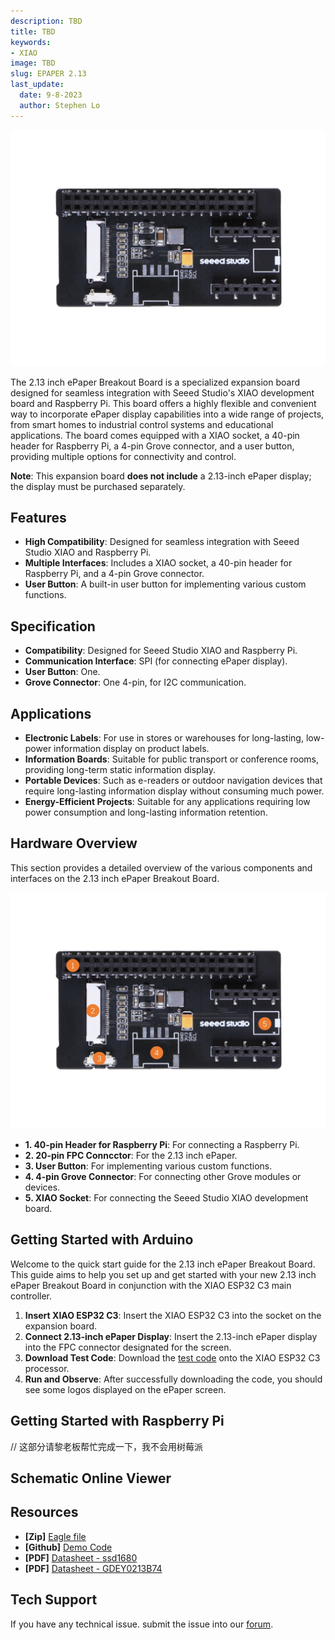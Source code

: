 ```yaml
---
description: TBD
title: TBD
keywords:
- XIAO
image: TBD
slug: EPAPER 2.13
last_update:
  date: 9-8-2023
  author: Stephen Lo
---
```


<p style={{textAlign: 'center'}}><img src="https://raw.githubusercontent.com/Longan-Labs/ePaper213/main/images/3-105990170-2.13-inch-ePaper-Breakout-Board-back.jpg" alt="pir" width={600} height="auto" /></p>

The 2.13 inch ePaper Breakout Board is a specialized expansion board designed for seamless integration with Seeed Studio's XIAO development board and Raspberry Pi. This board offers a highly flexible and convenient way to incorporate ePaper display capabilities into a wide range of projects, from smart homes to industrial control systems and educational applications. The board comes equipped with a XIAO socket, a 40-pin header for Raspberry Pi, a 4-pin Grove connector, and a user button, providing multiple options for connectivity and control.

**Note**: This expansion board **does not include** a 2.13-inch ePaper display; the display must be purchased separately.

## Features

- **High Compatibility**: Designed for seamless integration with Seeed Studio XIAO and Raspberry Pi.
- **Multiple Interfaces**: Includes a XIAO socket, a 40-pin header for Raspberry Pi, and a 4-pin Grove connector.
- **User Button**: A built-in user button for implementing various custom functions.

## Specification

- **Compatibility**: Designed for Seeed Studio XIAO and Raspberry Pi.
- **Communication Interface**: SPI (for connecting ePaper display).
- **User Button**: One.
- **Grove Connector**: One 4-pin, for I2C communication.

## Applications

- **Electronic Labels**: For use in stores or warehouses for long-lasting, low-power information display on product labels.
- **Information Boards**: Suitable for public transport or conference rooms, providing long-term static information display.
- **Portable Devices**: Such as e-readers or outdoor navigation devices that require long-lasting information display without consuming much power.
- **Energy-Efficient Projects**: Suitable for any applications requiring low power consumption and long-lasting information retention.

## Hardware Overview

This section provides a detailed overview of the various components and interfaces on the 2.13 inch ePaper Breakout Board.

![](https://raw.githubusercontent.com/Longan-Labs/ePaper213/main/images/hw.jpg)

- **1. 40-pin Header for Raspberry Pi**: For connecting a Raspberry Pi.
- **2. 20-pin FPC Conncctor**: For the 2.13 inch ePaper.
- **3. User Button**: For implementing various custom functions.
- **4. 4-pin Grove Connector**: For connecting other Grove modules or devices.
- **5. XIAO Socket**: For connecting the Seeed Studio XIAO development board.

## Getting Started with Arduino

Welcome to the quick start guide for the 2.13 inch ePaper Breakout Board. This guide aims to help you set up and get started with your new 2.13 inch ePaper Breakout Board in conjunction with the XIAO ESP32 C3 main controller.

1. **Insert XIAO ESP32 C3**: Insert the XIAO ESP32 C3 into the socket on the expansion board.
2. **Connect 2.13-inch ePaper Display**: Insert the 2.13-inch ePaper display into the FPC connector designated for the screen.
3. **Download Test Code**: Download the [test code](https://github.com/Longan-Labs/ePaper_213TestCode) onto the XIAO ESP32 C3 processor.
4. **Run and Observe**: After successfully downloading the code, you should see some logos displayed on the ePaper screen.

## Getting Started with Raspberry Pi

// 这部分请黎老板帮忙完成一下，我不会用树莓派

## Schematic Online Viewer

<div className="altium-ecad-viewer" data-project-src="https://github.com/Longan-Labs/ePaper213/raw/main/epaper213.zip" style={{borderRadius: '0px 0px 4px 4px', height: 500, borderStyle: 'solid', borderWidth: 1, borderColor: 'rgb(241, 241, 241)', overflow: 'hidden', maxWidth: 1280, maxHeight: 700, boxSizing: 'border-box'}}>
</div>


## Resources

- **[Zip]** [Eagle file](https://github.com/Longan-Labs/ePaper213/raw/main/epaper213.zip)
- **[Github]** [Demo Code](https://github.com/Longan-Labs/ePaper_213TestCode)
- **[PDF]** [Datasheet - ssd1680](https://github.com/Longan-Labs/ePaper213/blob/main/SSD1680.pdf)
- **[PDF]** [Datasheet - GDEY0213B74](https://github.com/Longan-Labs/ePaper213/blob/main/GDEY0213B74.pdf)

## Tech Support
If you have any technical issue.  submit the issue into our [forum](https://forum.seeedstudio.com/).